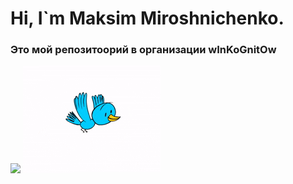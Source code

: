 <h1>Hi, I`m Maksim Miroshnichenko.</h1>
<h3>Это мой репозитоорий в организации wInKoGnitOw</h3>
<a href="https://replit.com/@NoName343/codemenu#main.cpp"><img src="https://img.shields.io/badge/C%2B%2B-00599C?style=for-the-badge&logo=c%2B%2B&logoColor=white" /></a>

<img src="bird001.gif"/>

